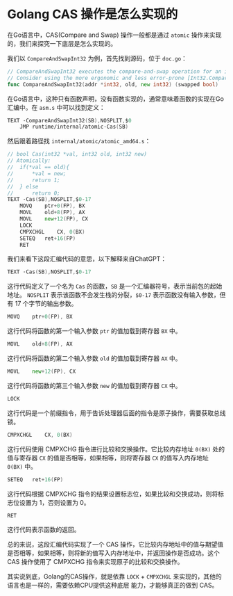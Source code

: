 # Golang CAS 操作是怎么实现的

在Go语言中，CAS(Compare and Swap) 操作一般都是通过 `atomic` 操作来实现的，我们来探究一下底层是怎么实现的。

我们以 `CompareAndSwapInt32` 为例，首先找到源码，位于 `doc.go`：

```go
// CompareAndSwapInt32 executes the compare-and-swap operation for an int32 value.
// Consider using the more ergonomic and less error-prone [Int32.CompareAndSwap] instead.
func CompareAndSwapInt32(addr *int32, old, new int32) (swapped bool)
```

在Go语言中，这种只有函数声明，没有函数实现的，通常意味着函数的实现在Go汇编中。在 `asm.s` 中可以找到定义：

```go
TEXT ·CompareAndSwapInt32(SB),NOSPLIT,$0
	JMP	runtime∕internal∕atomic·Cas(SB)
```

然后跟着路径找 `internal/atomic/atomic_amd64.s`：

```go
// bool Cas(int32 *val, int32 old, int32 new)
// Atomically:
//	if(*val == old){
//		*val = new;
//		return 1;
//	} else
//		return 0;
TEXT ·Cas(SB),NOSPLIT,$0-17
	MOVQ	ptr+0(FP), BX
	MOVL	old+8(FP), AX
	MOVL	new+12(FP), CX
	LOCK
	CMPXCHGL	CX, 0(BX)
	SETEQ	ret+16(FP)
	RET
```

我们来看下这段汇编代码的意思，以下解释来自ChatGPT：

```go
TEXT ·Cas(SB),NOSPLIT,$0-17
```
这行代码定义了一个名为 `Cas` 的函数，`SB` 是一个汇编器符号，表示当前包的起始地址。
`NOSPLIT` 表示该函数不会发生栈的分裂，`$0-17` 表示函数没有输入参数，但有 17 个字节的输出参数。

```go
MOVQ	ptr+0(FP), BX
```
这行代码将函数的第一个输入参数 `ptr` 的值加载到寄存器 `BX` 中。

```go
MOVL	old+8(FP), AX
```
这行代码将函数的第二个输入参数 `old` 的值加载到寄存器 `AX` 中。

```go
MOVL	new+12(FP), CX
```
这行代码将函数的第三个输入参数 `new` 的值加载到寄存器 `CX` 中。

```go
LOCK
```
这行代码是一个前缀指令，用于告诉处理器后面的指令是原子操作，需要获取总线锁。

```go
CMPXCHGL	CX, 0(BX)
```
这行代码使用 CMPXCHG 指令进行比较和交换操作。它比较内存地址 `0(BX)` 处的值与寄存器 `CX` 的值是否相等，如果相等，则将寄存器 `CX` 的值写入内存地址 `0(BX)` 中。

```go
SETEQ	ret+16(FP)
```
这行代码根据 CMPXCHG 指令的结果设置标志位，如果比较和交换成功，则将标志位设置为 1，否则设置为 0。

```go
RET
```
这行代码表示函数的返回。

总的来说，这段汇编代码实现了一个 CAS 操作，它比较内存地址中的值与期望值是否相等，如果相等，则将新的值写入内存地址中，并返回操作是否成功。这个 CAS 操作使用了 CMPXCHG 指令来实现原子的比较和交换操作。

其实说到底，Golang的CAS操作，就是依靠 `LOCK` + `CMPXCHGL` 来实现的，其他的语言也是一样的，需要依赖CPU提供这种底层
能力，才能够真正的做到 CAS。
